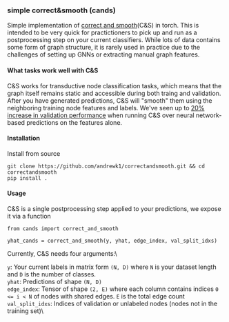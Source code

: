 ### simple correct&smooth (cands)

Simple implementation of [correct and smooth](https://arxiv.org/abs/2010.13993)(C&S) in torch.
This is intended to be very quick for practictioners to pick up and run as a postprocessing step on your current classifiers.
While lots of data contains some form of graph structure, it is rarely used in practice due to the challenges of setting up
GNNs or extracting manual graph features. 

#### What tasks work well with C&S
C&S works for transductive node classification tasks, which means that the graph itself remains static and accessible during
both traing and validation. After you have generated predictions, C&S will "smooth" them using the neighboring
training node features and labels. We've seen up to [20% increase in validation performance](https://colab.research.google.com/drive/1RgRm-xKnKObYsHGbXB9TRYUKriAj3yV5?usp=sharing) when running C&S over neural network-based predictions on the features alone.

#### Installation
Install from source
```
git clone https://github.com/andrewk1/correctandsmooth.git && cd correctandsmooth
pip install .
```

#### Usage
C&S is a single postprocessing step applied to your predictions, we expose it via a function
```
from cands import correct_and_smooth

yhat_cands = correct_and_smooth(y, yhat, edge_index, val_split_idxs)
```
Currently, C&S needs four arguments:\

`y`: Your current labels in matrix form `(N, D)` where `N` is your dataset length and `D` is the number of classes.\
`yhat`: Predictions of shape `(N, D)`\
`edge_index`: Tensor of shape `(2, E)` where each column contains indices `0 <= i < N` of nodes with shared edges. `E` is the total edge count\
`val_split_idxs`: Indices of validation or unlabeled nodes (nodes not in the training set)\

